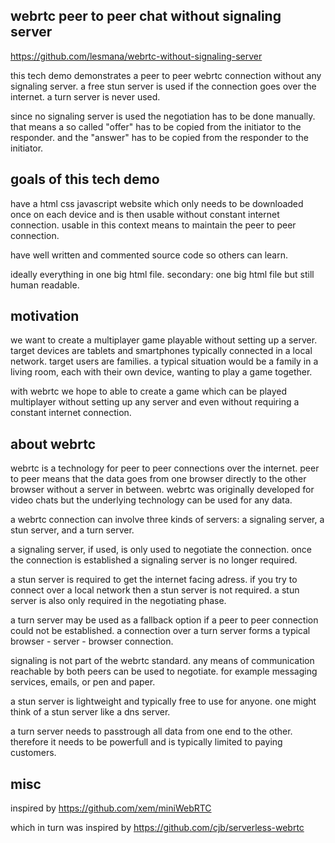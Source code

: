 webrtc peer to peer chat without signaling server
-------------------------------------------------

https://github.com/lesmana/webrtc-without-signaling-server

this tech demo demonstrates a peer to peer webrtc connection
without any signaling server.
a free stun server is used if the connection goes over the internet.
a turn server is never used.

since no signaling server is used the negotiation has to be done manually.
that means a so called "offer" has to be copied from the initiator to
the responder. and the "answer" has to be copied from the responder to
the initiator.

goals of this tech demo
-----------------------

have a html css javascript website which only needs to be downloaded once
on each device and is then usable without constant internet connection.
usable in this context means to maintain the peer to peer connection.

have well written and commented source code so others can learn.

ideally everything in one big html file.
secondary: one big html file but still human readable.

motivation
----------

we want to create a multiplayer game playable without setting up a server.
target devices are tablets and smartphones
typically connected in a local network.
target users are families.
a typical situation would be a family in a living room,
each with their own device, wanting to play a game together.

with webrtc we hope to able to create a game which can be played
multiplayer without setting up any server and even without requiring
a constant internet connection.

about webrtc
------------

webrtc is a technology for peer to peer connections over the internet.
peer to peer means that the data goes from one browser directly
to the other browser without a server in between.
webrtc was originally developed for video chats but the underlying
technology can be used for any data.

a webrtc connection can involve three kinds of servers:
a signaling server, a stun server, and a turn server.

a signaling server, if used, is only used to negotiate the connection.
once the connection is established a signaling server is no longer required.

a stun server is required to get the internet facing adress.
if you try to connect over a local network then a stun server is not required.
a stun server is also only required in the negotiating phase.

a turn server may be used as a fallback option if a peer to peer connection
could not be established.
a connection over a turn server forms a typical
browser - server - browser connection.

signaling is not part of the webrtc standard.
any means of communication reachable by both peers can be used to negotiate.
for example messaging services, emails, or pen and paper.

a stun server is lightweight and typically free to use for anyone.
one might think of a stun server like a dns server.

a turn server needs to passtrough all data from one end to the other.
therefore it needs to be powerfull and is typically
limited to paying customers.

misc
----

inspired by https://github.com/xem/miniWebRTC

which in turn was inspired by https://github.com/cjb/serverless-webrtc
